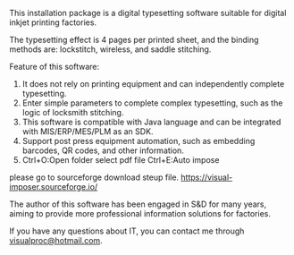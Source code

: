 This installation package is a digital typesetting software suitable for digital inkjet printing factories.

The typesetting effect is 4 pages per printed sheet, and the binding methods are: lockstitch, wireless, and saddle stitching.

Feature of this software:

1. It does not rely on printing equipment and can independently complete typesetting.
2. Enter simple parameters to complete complex typesetting, such as the logic of locksmith stitching.
3. This software is compatible with Java language and can be integrated with MIS/ERP/MES/PLM as an SDK.
4. Support post press equipment automation, such as embedding barcodes, QR codes, and other information.
5. Ctrl+O:Open folder select pdf file   Ctrl+E:Auto impose

please go to sourceforge download steup file. https://visual-imposer.sourceforge.io/

The author of this software has been engaged in S&D for many years, aiming to provide more professional information solutions for factories.

If you have any questions about IT, you can contact me through visualproc@hotmail.com.
